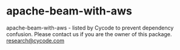 # apache-beam-with-aws
apache-beam-with-aws - listed by Cycode to prevent dependency confusion.
Please contact us if you are the owner of this package.
research@cycode.com

